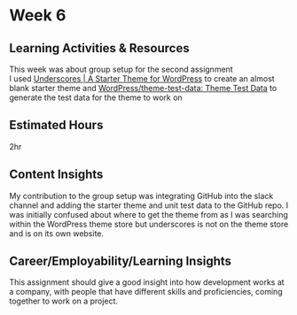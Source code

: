 # Week 6
## Learning Activities & Resources
This week was about group setup for the second assignment <br>
I used [Underscores | A Starter Theme for WordPress](https://underscores.me/) to create an almost blank starter theme and [WordPress/theme-test-data: Theme Test Data](https://github.com/WordPress/theme-test-data) to generate the test data for the theme to work on
## Estimated Hours
2hr
## Content Insights
My contribution to the group setup was integrating GitHub into the slack channel and adding the starter theme and unit test data to the GitHub repo. I was initially confused about where to get the theme from as I was searching within the WordPress theme store but underscores is not on the theme store and is on its own website.
## Career/Employability/Learning Insights
This assignment should give a good insight into how development works at a company, with people that have different skills and proficiencies, coming together to work on a project. 
